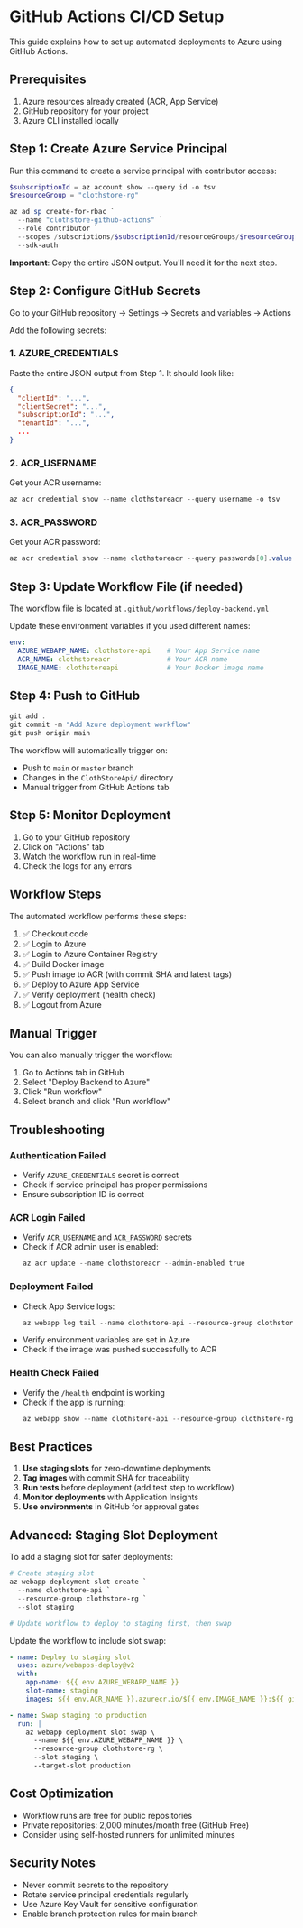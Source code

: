 # GitHub Actions CI/CD Setup

This guide explains how to set up automated deployments to Azure using GitHub Actions.

## Prerequisites

1. Azure resources already created (ACR, App Service)
2. GitHub repository for your project
3. Azure CLI installed locally

## Step 1: Create Azure Service Principal

Run this command to create a service principal with contributor access:

```powershell
$subscriptionId = az account show --query id -o tsv
$resourceGroup = "clothstore-rg"

az ad sp create-for-rbac `
  --name "clothstore-github-actions" `
  --role contributor `
  --scopes /subscriptions/$subscriptionId/resourceGroups/$resourceGroup `
  --sdk-auth
```

**Important**: Copy the entire JSON output. You'll need it for the next step.

## Step 2: Configure GitHub Secrets

Go to your GitHub repository → Settings → Secrets and variables → Actions

Add the following secrets:

### 1. AZURE_CREDENTIALS
Paste the entire JSON output from Step 1. It should look like:
```json
{
  "clientId": "...",
  "clientSecret": "...",
  "subscriptionId": "...",
  "tenantId": "...",
  ...
}
```

### 2. ACR_USERNAME
Get your ACR username:
```powershell
az acr credential show --name clothstoreacr --query username -o tsv
```

### 3. ACR_PASSWORD
Get your ACR password:
```powershell
az acr credential show --name clothstoreacr --query passwords[0].value -o tsv
```

## Step 3: Update Workflow File (if needed)

The workflow file is located at `.github/workflows/deploy-backend.yml`

Update these environment variables if you used different names:
```yaml
env:
  AZURE_WEBAPP_NAME: clothstore-api    # Your App Service name
  ACR_NAME: clothstoreacr              # Your ACR name
  IMAGE_NAME: clothstoreapi            # Your Docker image name
```

## Step 4: Push to GitHub

```powershell
git add .
git commit -m "Add Azure deployment workflow"
git push origin main
```

The workflow will automatically trigger on:
- Push to `main` or `master` branch
- Changes in the `ClothStoreApi/` directory
- Manual trigger from GitHub Actions tab

## Step 5: Monitor Deployment

1. Go to your GitHub repository
2. Click on "Actions" tab
3. Watch the workflow run in real-time
4. Check the logs for any errors

## Workflow Steps

The automated workflow performs these steps:

1. ✅ Checkout code
2. ✅ Login to Azure
3. ✅ Login to Azure Container Registry
4. ✅ Build Docker image
5. ✅ Push image to ACR (with commit SHA and latest tags)
6. ✅ Deploy to Azure App Service
7. ✅ Verify deployment (health check)
8. ✅ Logout from Azure

## Manual Trigger

You can also manually trigger the workflow:

1. Go to Actions tab in GitHub
2. Select "Deploy Backend to Azure"
3. Click "Run workflow"
4. Select branch and click "Run workflow"

## Troubleshooting

### Authentication Failed
- Verify `AZURE_CREDENTIALS` secret is correct
- Check if service principal has proper permissions
- Ensure subscription ID is correct

### ACR Login Failed
- Verify `ACR_USERNAME` and `ACR_PASSWORD` secrets
- Check if ACR admin user is enabled:
  ```powershell
  az acr update --name clothstoreacr --admin-enabled true
  ```

### Deployment Failed
- Check App Service logs:
  ```powershell
  az webapp log tail --name clothstore-api --resource-group clothstore-rg
  ```
- Verify environment variables are set in Azure
- Check if the image was pushed successfully to ACR

### Health Check Failed
- Verify the `/health` endpoint is working
- Check if the app is running:
  ```powershell
  az webapp show --name clothstore-api --resource-group clothstore-rg --query state
  ```

## Best Practices

1. **Use staging slots** for zero-downtime deployments
2. **Tag images** with commit SHA for traceability
3. **Run tests** before deployment (add test step to workflow)
4. **Monitor deployments** with Application Insights
5. **Use environments** in GitHub for approval gates

## Advanced: Staging Slot Deployment

To add a staging slot for safer deployments:

```powershell
# Create staging slot
az webapp deployment slot create `
  --name clothstore-api `
  --resource-group clothstore-rg `
  --slot staging

# Update workflow to deploy to staging first, then swap
```

Update the workflow to include slot swap:
```yaml
- name: Deploy to staging slot
  uses: azure/webapps-deploy@v2
  with:
    app-name: ${{ env.AZURE_WEBAPP_NAME }}
    slot-name: staging
    images: ${{ env.ACR_NAME }}.azurecr.io/${{ env.IMAGE_NAME }}:${{ github.sha }}

- name: Swap staging to production
  run: |
    az webapp deployment slot swap \
      --name ${{ env.AZURE_WEBAPP_NAME }} \
      --resource-group clothstore-rg \
      --slot staging \
      --target-slot production
```

## Cost Optimization

- Workflow runs are free for public repositories
- Private repositories: 2,000 minutes/month free (GitHub Free)
- Consider using self-hosted runners for unlimited minutes

## Security Notes

- Never commit secrets to the repository
- Rotate service principal credentials regularly
- Use Azure Key Vault for sensitive configuration
- Enable branch protection rules for main branch

